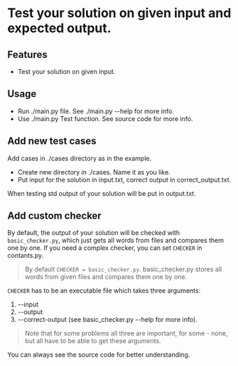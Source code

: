 # Test your solution on given input and expected output.

## Features
- Test your solution on given input.

## Usage
- Run ./main.py file. See ./main.py --help for more info.
- Use ./main.py Test function. See source code for more info.

## Add new test cases
Add cases in ./cases directory as in the example.

- Create new directory in ./cases. Name it as you like.
- Put input for the solution in input.txt, correct output in correct_output.txt.

When testing std output of your solution will be put in output.txt.

## Add custom checker
By default, the output of your solution will be checked with
`basic_checker.py`, which just gets all words from files and compares them one
by one.
If you need a complex checker, you can set `CHECKER` in contants.py.
>By default `CHECKER = basic_checker.py`.
basic_checker.py stores all words from given files and compares them one by one.

`CHECKER` has to be an executable file which takes three arguments:
1. --input
2. --output
3. --correct-output
(see basic_checker.py --help for more info).
>Note that for some problems all three are important, for some - none, but
all have to be able to get these arguments.

You can always see the source code for better understanding.
